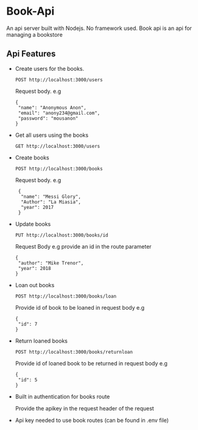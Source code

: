 # Book-Api
An api server built with Nodejs. No framework used. Book api is an api for managing a bookstore 

## Api Features
- Create users for the books.
  ```
  POST http://localhost:3000/users
  ```
  Request body.
  e.g
  
  ```
  {
   "name": "Anonymous Anon",
   "email": "anony234@gmail.com",
   "password": "mousanon"
  }
  ```
- Get all users using the books
  ```
  GET http://localhost:3000/users
  ```
- Create books
  ```
  POST http://localhost:3000/books
  ```
  Request body.
  e.g
  ```
   {
    "name": "Messi Glory",
    "Author": "La Miasia",
    "year": 2017
   }
  ```
- Update books
  ```
  PUT http://localhost:3000/books/id
  ```
  Request Body
  e.g provide an id in the route parameter
  ```
  {
   "author": "Mike Trenor",
   "year": 2018
  }
  ```
- Loan out books
  ```
  POST http://localhost:3000/books/loan
  ```
  Provide id of book to be loaned in request body e.g
  ```
  {
   "id": 7
  }
  ```
- Return loaned books
  ```
  POST http://localhost:3000/books/returnloan
  ```
  Provide id of loaned book to be returned in request body e.g
  ```
  {
   "id": 5
  }
  ```
- Built in authentication for books route
  
  Provide the apikey in the request header of the request
  
- Api key needed to use book routes (can be found in .env file)

